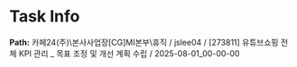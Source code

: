 # Task Info

**Path:** 카페24(주)\본사사업장\[CG]MI본부\휴직 / jslee04 / [273811] 유튜브쇼핑 전체 KPI 관리 _ 목표 조정 및 개선 계획 수립 / 2025-08-01_00-00-00

